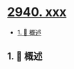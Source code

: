 # [2940. xxx](https://github.com/Tdahuyou/TNotes.leetcode/tree/main/notes/2940.%20xxx)

<!-- region:toc -->

- [1. 📝 概述](#1--概述)

<!-- endregion:toc -->

## 1. 📝 概述
